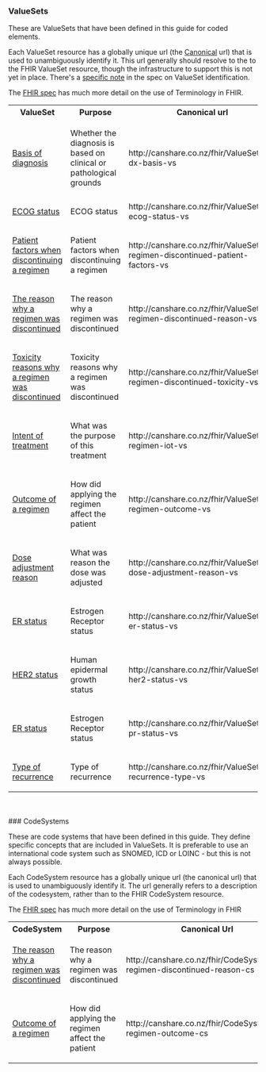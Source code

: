 ### ValueSets

These are ValueSets that have been defined in this guide for coded elements. 

Each ValueSet resource has a globally unique url (the [Canonical](http://hl7.org/fhir/references.html#canonical) url) that is used to unambiguously identify it. 
This url generally should resolve to the to the FHIR ValueSet resource, though the infrastructure 
to support this is not yet in place. There's a [specific note](http://hl7.org/fhir/valueset.html#ident) in the spec on ValueSet identification.

The [FHIR spec](http://hl7.org/fhir/terminology-module.html) has much more detail on the use of Terminology in FHIR.


<table class='table table-bordered table-condensed'>
<tr><th>ValueSet</th><th>Purpose</th><th>Canonical url</th></tr>
<tr><td width='20%'><a href='ValueSet-an-dx-basis-vs.html'>Basis of diagnosis</a></td><td><p>Whether the diagnosis is based on clinical or pathological grounds</p></td><td>http://canshare.co.nz/fhir/ValueSet/an-dx-basis-vs</td></tr>
<tr><td width='20%'><a href='ValueSet-an-ecog-status-vs.html'>ECOG status</a></td><td><p>ECOG status</p></td><td>http://canshare.co.nz/fhir/ValueSet/an-ecog-status-vs</td></tr>
<tr><td width='20%'><a href='ValueSet-an-regimen-discontinued-patient-factors-vs.html'>Patient factors when discontinuing a regimen</a></td><td><p>Patient factors when discontinuing a regimen</p></td><td>http://canshare.co.nz/fhir/ValueSet/an-regimen-discontinued-patient-factors-vs</td></tr>
<tr><td width='20%'><a href='ValueSet-an-regimen-discontinued-reason-vs.html'>The reason why a regimen was discontinued</a></td><td><p>The reason why a regimen was discontinued</p></td><td>http://canshare.co.nz/fhir/ValueSet/an-regimen-discontinued-reason-vs</td></tr>
<tr><td width='20%'><a href='ValueSet-an-regimen-discontinued-toxicity-vs.html'>Toxicity reasons why a regimen was discontinued</a></td><td><p>Toxicity reasons why a regimen was discontinued</p></td><td>http://canshare.co.nz/fhir/ValueSet/an-regimen-discontinued-toxicity-vs</td></tr>
<tr><td width='20%'><a href='ValueSet-an-regimen-iot-vs.html'>Intent of treatment</a></td><td><p>What was the purpose of this treatment</p></td><td>http://canshare.co.nz/fhir/ValueSet/an-regimen-iot-vs</td></tr>
<tr><td width='20%'><a href='ValueSet-an-regimen-outcome-vs.html'>Outcome of a regimen</a></td><td><p>How did applying the regimen affect the patient</p></td><td>http://canshare.co.nz/fhir/ValueSet/an-regimen-outcome-vs</td></tr>
<tr><td width='20%'><a href='ValueSet-dose-adjustment-reason.html'>Dose adjustment reason</a></td><td><p>What was reason the dose was adjusted</p></td><td>http://canshare.co.nz/fhir/ValueSet/an-dose-adjustment-reason-vs</td></tr>
<tr><td width='20%'><a href='ValueSet-er-status-vs.html'>ER status</a></td><td><p>Estrogen Receptor status</p></td><td>http://canshare.co.nz/fhir/ValueSet/an-er-status-vs</td></tr>
<tr><td width='20%'><a href='ValueSet-her2-status-vs.html'>HER2 status</a></td><td><p>Human epidermal growth status</p></td><td>http://canshare.co.nz/fhir/ValueSet/an-her2-status-vs</td></tr>
<tr><td width='20%'><a href='ValueSet-pr-status-vs.html'>ER status</a></td><td><p>Estrogen Receptor status</p></td><td>http://canshare.co.nz/fhir/ValueSet/an-pr-status-vs</td></tr>
<tr><td width='20%'><a href='ValueSet-recurrence-type.html'>Type of recurrence</a></td><td><p>Type of recurrence</p></td><td>http://canshare.co.nz/fhir/ValueSet/an-recurrence-type-vs</td></tr>
</table>
<br/><br/>
### CodeSystems

These are code systems that have been defined in this guide. They define specific concepts that are included in ValueSets. It is preferable to use an international code system such as SNOMED, ICD or LOINC - but this is not always possible.

Each CodeSystem resource has a globally unique url (the canonical url) that is used to unambiguously identify it. The url generally refers to a description of the codesystem, rather than to the FHIR CodeSystem resource.

The [FHIR spec](http://hl7.org/fhir/terminology-module.html) has much more detail on the use of Terminology in FHIR

<table class='table table-bordered table-condensed'>
<tr><th>CodeSystem</th><th>Purpose</th><th>Canonical Url</th></tr>
<tr><td width='20%'><a href='CodeSystem-an-regimen-discontinued-reason-cs.html'>The reason why a regimen was discontinued</a></td><td><p>The reason why a regimen was discontinued</p></td><td>http://canshare.co.nz/fhir/CodeSystem/an-regimen-discontinued-reason-cs</td></tr>
<tr><td width='20%'><a href='CodeSystem-an-regimen-outcome-cs.html'>Outcome of a regimen</a></td><td><p>How did applying the regimen affect the patient</p></td><td>http://canshare.co.nz/fhir/CodeSystem/an-regimen-outcome-cs</td></tr>
</table>